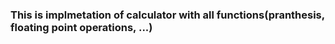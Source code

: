 ### This is implmetation of calculator with all functions(pranthesis, floating point operations, ...)
